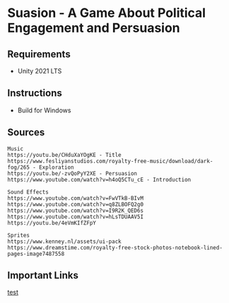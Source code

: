 # Suasion - A Game About Political Engagement and Persuasion
## Requirements
- Unity 2021 LTS

## Instructions
- Build for Windows

## Sources
```
Music
https://youtu.be/CHduXaYOgKE - Title
https://www.fesliyanstudios.com/royalty-free-music/download/dark-fog/265 - Exploration
https://youtu.be/-zvQoPyY2XE - Persuasion
https://www.youtube.com/watch?v=h4oQ5CTu_cE - Introduction

Sound Effects
https://www.youtube.com/watch?v=FwVTkB-BIvM
https://www.youtube.com/watch?v=q8ZLBOFQ2g0
https://www.youtube.com/watch?v=I9R2K_QED6s
https://www.youtube.com/watch?v=hLsTDUAAV5I
https://youtu.be/4eVmKIfZFpY

Sprites
https://www.kenney.nl/assets/ui-pack
https://www.dreamstime.com/royalty-free-stock-photos-notebook-lined-pages-image7487558
```

## Important Links
[test](https://docs.google.com/document/d/19ao2h-TXHOEv0M6ZNG7mHmcw25SVbVLa5tEHVx3JDgo/edit?usp=sharing)
